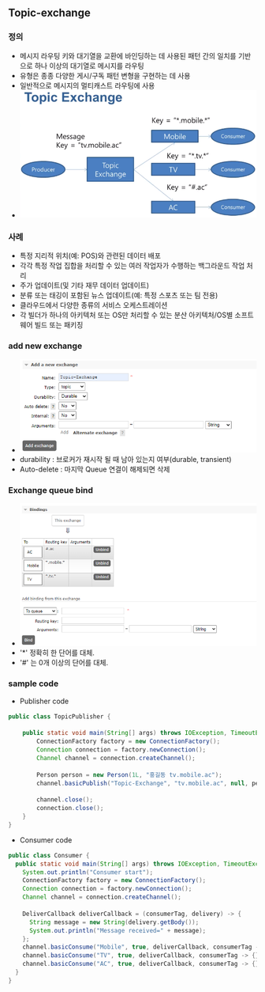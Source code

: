 ## Topic-exchange
### 정의
* 메시지 라우팅 키와 대기열을 교환에 바인딩하는 데 사용된 패턴 간의 일치를 기반으로 하나 이상의 대기열로 메시지를 라우팅
* 유형은 종종 다양한 게시/구독 패턴 변형을 구현하는 데 사용
* 일반적으로 메시지의 멀티캐스트 라우팅에 사용
* ![img.png](img/topic-exchange-1.png)

### 사례
* 특정 지리적 위치(예: POS)와 관련된 데이터 배포
* 각각 특정 작업 집합을 처리할 수 있는 여러 작업자가 수행하는 백그라운드 작업 처리
* 주가 업데이트(및 기타 재무 데이터 업데이트)
* 분류 또는 태깅이 포함된 뉴스 업데이트(예: 특정 스포츠 또는 팀 전용)
* 클라우드에서 다양한 종류의 서비스 오케스트레이션
* 각 빌더가 하나의 아키텍처 또는 OS만 처리할 수 있는 분산 아키텍처/OS별 소프트웨어 빌드 또는 패키징

### add new exchange
* ![img.png](img/topic-exchange-add.png)
* durability : 브로커가 재시작 될 때 남아 있는지 여부(durable, transient)
* Auto-delete : 마지막 Queue 연결이 해제되면 삭제

### Exchange queue bind
* ![img.png](img/topic-exchange-que-add.png)
* '*' 정확히 한 단어를 대체.
* '#' 는 0개 이상의 단어를 대체.

### sample code
* Publisher code
```java
public class TopicPublisher {

    public static void main(String[] args) throws IOException, TimeoutException {
        ConnectionFactory factory = new ConnectionFactory();
        Connection connection = factory.newConnection();
        Channel channel = connection.createChannel();

        Person person = new Person(1L, "홍길동 tv.mobile.ac");
        channel.basicPublish("Topic-Exchange", "tv.mobile.ac", null, person.toString().getBytes());

        channel.close();
        connection.close();
    }
}
```

* Consumer code
```java
public class Consumer {
  public static void main(String[] args) throws IOException, TimeoutException {
    System.out.println("Consumer start");
    ConnectionFactory factory = new ConnectionFactory();
    Connection connection = factory.newConnection();
    Channel channel = connection.createChannel();

    DeliverCallback deliverCallback = (consumerTag, delivery) -> {
      String message = new String(delivery.getBody());
      System.out.println("Message received=" + message);
    };
    channel.basicConsume("Mobile", true, deliverCallback, consumerTag -> {});
    channel.basicConsume("TV", true, deliverCallback, consumerTag -> {});
    channel.basicConsume("AC", true, deliverCallback, consumerTag -> {});
  }
}
```